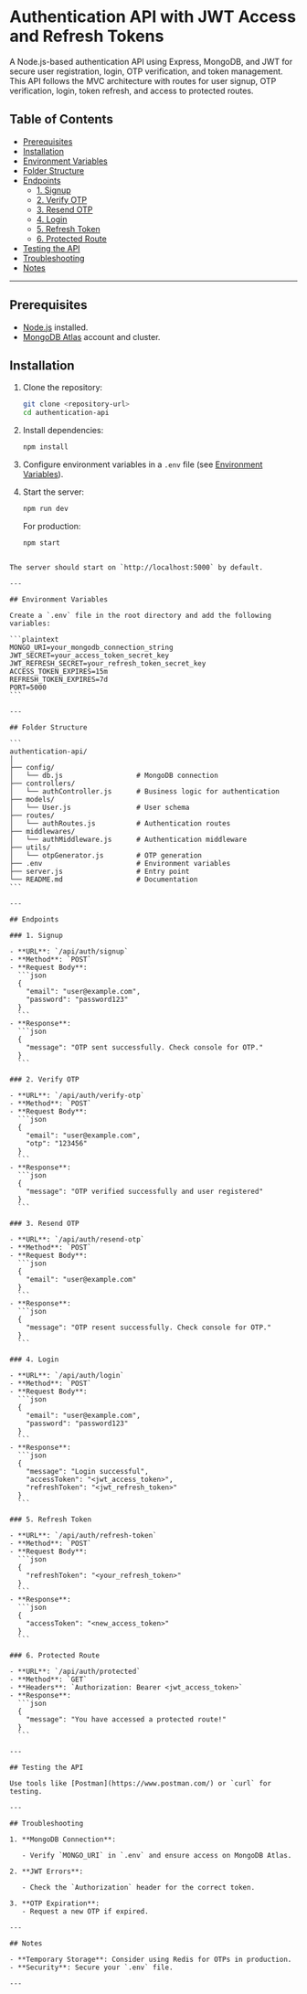# Authentication API with JWT Access and Refresh Tokens

A Node.js-based authentication API using Express, MongoDB, and JWT for secure user registration, login, OTP verification, and token management. This API follows the MVC architecture with routes for user signup, OTP verification, login, token refresh, and access to protected routes.

## Table of Contents

- [Prerequisites](#prerequisites)
- [Installation](#installation)
- [Environment Variables](#environment-variables)
- [Folder Structure](#folder-structure)
- [Endpoints](#endpoints)
  - [1. Signup](#1-signup)
  - [2. Verify OTP](#2-verify-otp)
  - [3. Resend OTP](#3-resend-otp)
  - [4. Login](#4-login)
  - [5. Refresh Token](#5-refresh-token)
  - [6. Protected Route](#6-protected-route)
- [Testing the API](#testing-the-api)
- [Troubleshooting](#troubleshooting)
- [Notes](#notes)

---

## Prerequisites

- [Node.js](https://nodejs.org/) installed.
- [MongoDB Atlas](https://www.mongodb.com/cloud/atlas) account and cluster.

## Installation

1. Clone the repository:
   ```bash
   git clone <repository-url>
   cd authentication-api
   ```



2. Install dependencies:

   ```bash
   npm install
   ```


3. Configure environment variables in a `.env` file (see [Environment Variables](#environment-variables)).

4. Start the server:
   ```bash
   npm run dev
   ```
   For production:
   ```bash
   npm start
   ```

````

The server should start on `http://localhost:5000` by default.

---

## Environment Variables

Create a `.env` file in the root directory and add the following variables:

```plaintext
MONGO_URI=your_mongodb_connection_string
JWT_SECRET=your_access_token_secret_key
JWT_REFRESH_SECRET=your_refresh_token_secret_key
ACCESS_TOKEN_EXPIRES=15m
REFRESH_TOKEN_EXPIRES=7d
PORT=5000
```

---

## Folder Structure

```
authentication-api/
│
├── config/
│   └── db.js                  # MongoDB connection
├── controllers/
│   └── authController.js      # Business logic for authentication
├── models/
│   └── User.js                # User schema
├── routes/
│   └── authRoutes.js          # Authentication routes
├── middlewares/
│   └── authMiddleware.js      # Authentication middleware
├── utils/
│   └── otpGenerator.js        # OTP generation
├── .env                       # Environment variables
├── server.js                  # Entry point
└── README.md                  # Documentation
```

---

## Endpoints

### 1. Signup

- **URL**: `/api/auth/signup`
- **Method**: `POST`
- **Request Body**:
  ```json
  {
    "email": "user@example.com",
    "password": "password123"
  }
  ```
- **Response**:
  ```json
  {
    "message": "OTP sent successfully. Check console for OTP."
  }
  ```

### 2. Verify OTP

- **URL**: `/api/auth/verify-otp`
- **Method**: `POST`
- **Request Body**:
  ```json
  {
    "email": "user@example.com",
    "otp": "123456"
  }
  ```
- **Response**:
  ```json
  {
    "message": "OTP verified successfully and user registered"
  }
  ```

### 3. Resend OTP

- **URL**: `/api/auth/resend-otp`
- **Method**: `POST`
- **Request Body**:
  ```json
  {
    "email": "user@example.com"
  }
  ```
- **Response**:
  ```json
  {
    "message": "OTP resent successfully. Check console for OTP."
  }
  ```

### 4. Login

- **URL**: `/api/auth/login`
- **Method**: `POST`
- **Request Body**:
  ```json
  {
    "email": "user@example.com",
    "password": "password123"
  }
  ```
- **Response**:
  ```json
  {
    "message": "Login successful",
    "accessToken": "<jwt_access_token>",
    "refreshToken": "<jwt_refresh_token>"
  }
  ```

### 5. Refresh Token

- **URL**: `/api/auth/refresh-token`
- **Method**: `POST`
- **Request Body**:
  ```json
  {
    "refreshToken": "<your_refresh_token>"
  }
  ```
- **Response**:
  ```json
  {
    "accessToken": "<new_access_token>"
  }
  ```

### 6. Protected Route

- **URL**: `/api/auth/protected`
- **Method**: `GET`
- **Headers**: `Authorization: Bearer <jwt_access_token>`
- **Response**:
  ```json
  {
    "message": "You have accessed a protected route!"
  }
  ```

---

## Testing the API

Use tools like [Postman](https://www.postman.com/) or `curl` for testing.

---

## Troubleshooting

1. **MongoDB Connection**:

   - Verify `MONGO_URI` in `.env` and ensure access on MongoDB Atlas.

2. **JWT Errors**:

   - Check the `Authorization` header for the correct token.

3. **OTP Expiration**:
   - Request a new OTP if expired.

---

## Notes

- **Temporary Storage**: Consider using Redis for OTPs in production.
- **Security**: Secure your `.env` file.

---
````
